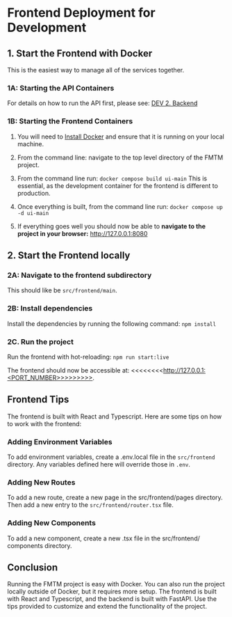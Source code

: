 # Frontend Deployment for Development

## 1. Start the Frontend with Docker

This is the easiest way to manage all of the services together.

### 1A: Starting the API Containers

For details on how to run the API first, please see: [DEV 2. Backend](https://github.com/hotosm/fmtm/wiki/DEV-2.-Backend)

### 1B: Starting the Frontend Containers

1. You will need to [Install Docker](https://docs.docker.com/engine/install/) and ensure that it is running on your local machine.
2. From the command line: navigate to the top level directory of the FMTM project.
3. From the command line run: `docker compose build ui-main`
   This is essential, as the development container for the frontend is different to production.
4. Once everything is built, from the command line run: `docker compose up -d ui-main`

5. If everything goes well you should now be able to **navigate to the project in your browser:** <http://127.0.0.1:8080>

## 2. Start the Frontend locally

### 2A: Navigate to the frontend subdirectory

This should like be `src/frontend/main`.

### 2B: Install dependencies

Install the dependencies by running the following command: `npm install`

### 2C. Run the project

Run the frontend with hot-reloading: `npm run start:live`

The frontend should now be accessible at: <<<<<<<<http://127.0.0.1:<PORT_NUMBER>>>>>>>>>.

## Frontend Tips

The frontend is built with React and Typescript. Here are some tips on how to work with the frontend:

### Adding Environment Variables

To add environment variables, create a .env.local file in the `src/frontend`
directory. Any variables defined here will override those in `.env`.

### Adding New Routes

To add a new route, create a new page in the src/frontend/pages
directory. Then add a new entry to the `src/frontend/router.tsx` file.

### Adding New Components

To add a new component, create a new .tsx file in the src/frontend/
components directory.

## Conclusion

Running the FMTM project is easy with Docker. You can also run the
project locally outside of Docker, but it requires more setup. The
frontend is built with React and Typescript, and the backend is built
with FastAPI. Use the tips provided to customize and extend the
functionality of the project.
